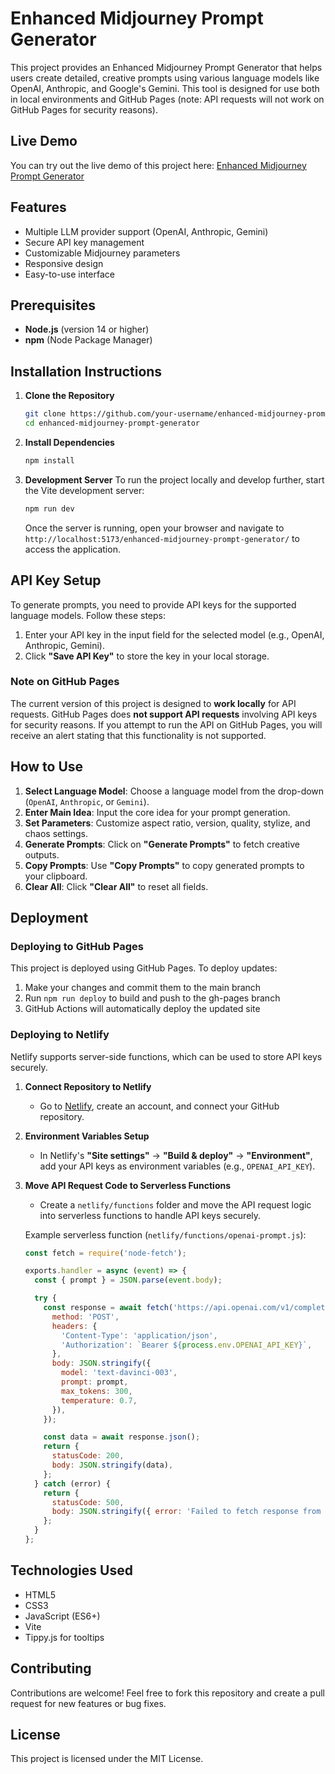 # Enhanced Midjourney Prompt Generator

This project provides an Enhanced Midjourney Prompt Generator that helps users create detailed, creative prompts using various language models like OpenAI, Anthropic, and Google's Gemini. This tool is designed for use both in local environments and GitHub Pages (note: API requests will not work on GitHub Pages for security reasons).

## Live Demo

You can try out the live demo of this project here: [Enhanced Midjourney Prompt Generator](https://reasonofmoon.github.io/enhanced-midjourney-prompt-generator/)

## Features

- Multiple LLM provider support (OpenAI, Anthropic, Gemini)
- Secure API key management
- Customizable Midjourney parameters
- Responsive design
- Easy-to-use interface

## Prerequisites
- **Node.js** (version 14 or higher)
- **npm** (Node Package Manager)

## Installation Instructions

1. **Clone the Repository**
   ```bash
   git clone https://github.com/your-username/enhanced-midjourney-prompt-generator.git
   cd enhanced-midjourney-prompt-generator
   ```

2. **Install Dependencies**
   ```bash
   npm install
   ```

3. **Development Server**
   To run the project locally and develop further, start the Vite development server:
   ```bash
   npm run dev
   ```
   Once the server is running, open your browser and navigate to `http://localhost:5173/enhanced-midjourney-prompt-generator/` to access the application.

## API Key Setup
To generate prompts, you need to provide API keys for the supported language models. Follow these steps:

1. Enter your API key in the input field for the selected model (e.g., OpenAI, Anthropic, Gemini).
2. Click **"Save API Key"** to store the key in your local storage.

### Note on GitHub Pages
The current version of this project is designed to **work locally** for API requests. GitHub Pages does **not support API requests** involving API keys for security reasons. If you attempt to run the API on GitHub Pages, you will receive an alert stating that this functionality is not supported.

## How to Use

1. **Select Language Model**: Choose a language model from the drop-down (`OpenAI`, `Anthropic`, or `Gemini`).
2. **Enter Main Idea**: Input the core idea for your prompt generation.
3. **Set Parameters**: Customize aspect ratio, version, quality, stylize, and chaos settings.
4. **Generate Prompts**: Click on **"Generate Prompts"** to fetch creative outputs.
5. **Copy Prompts**: Use **"Copy Prompts"** to copy generated prompts to your clipboard.
6. **Clear All**: Click **"Clear All"** to reset all fields.

## Deployment

### Deploying to GitHub Pages

This project is deployed using GitHub Pages. To deploy updates:

1. Make your changes and commit them to the main branch
2. Run `npm run deploy` to build and push to the gh-pages branch
3. GitHub Actions will automatically deploy the updated site

### Deploying to Netlify
Netlify supports server-side functions, which can be used to store API keys securely.

1. **Connect Repository to Netlify**
   - Go to [Netlify](https://www.netlify.com/), create an account, and connect your GitHub repository.

2. **Environment Variables Setup**
   - In Netlify's **"Site settings"** -> **"Build & deploy"** -> **"Environment"**, add your API keys as environment variables (e.g., `OPENAI_API_KEY`).

3. **Move API Request Code to Serverless Functions**
   - Create a `netlify/functions` folder and move the API request logic into serverless functions to handle API keys securely.

   Example serverless function (`netlify/functions/openai-prompt.js`):
   ```javascript
   const fetch = require('node-fetch');

   exports.handler = async (event) => {
     const { prompt } = JSON.parse(event.body);

     try {
       const response = await fetch('https://api.openai.com/v1/completions', {
         method: 'POST',
         headers: {
           'Content-Type': 'application/json',
           'Authorization': `Bearer ${process.env.OPENAI_API_KEY}`,
         },
         body: JSON.stringify({
           model: 'text-davinci-003',
           prompt: prompt,
           max_tokens: 300,
           temperature: 0.7,
         }),
       });

       const data = await response.json();
       return {
         statusCode: 200,
         body: JSON.stringify(data),
       };
     } catch (error) {
       return {
         statusCode: 500,
         body: JSON.stringify({ error: 'Failed to fetch response from OpenAI API' }),
       };
     }
   };
   ```

## Technologies Used

- HTML5
- CSS3
- JavaScript (ES6+)
- Vite
- Tippy.js for tooltips

## Contributing
Contributions are welcome! Feel free to fork this repository and create a pull request for new features or bug fixes.

## License
This project is licensed under the MIT License.